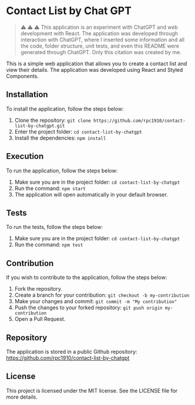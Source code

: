 # Contact List by Chat GPT

> :warning: :warning: :warning: This application is an experiment with ChatGPT and web development with React. The application was developed through interaction with ChatGPT, where I inserted some information and all the code, folder structure, unit tests, and even this README were generated through ChatGPT. Only this citation was created by me.

This is a simple web application that allows you to create a contact list and view their details. The application was developed using React and Styled Components.

## Installation

To install the application, follow the steps below:

1. Clone the repository: `git clone https://github.com/rpc1910/contact-list-by-chatgpt.git`
2. Enter the project folder: `cd contact-list-by-chatgpt`
3. Install the dependencies: `npm install`

## Execution

To run the application, follow the steps below:

1. Make sure you are in the project folder: `cd contact-list-by-chatgpt`
2. Run the command: `npm start`
3. The application will open automatically in your default browser.

## Tests

To run the tests, follow the steps below:

1. Make sure you are in the project folder: `cd contact-list-by-chatgpt`
2. Run the command: `npm test`

## Contribution

If you wish to contribute to the application, follow the steps below:

1. Fork the repository.
2. Create a branch for your contribution: `git checkout -b my-contribution`
3. Make your changes and commit: `git commit -m "My contribution"`
4. Push the changes to your forked repository: `git push origin my-contribution`
5. Open a Pull Request.

## Repository

The application is stored in a public Github repository: https://github.com/rpc1910/contact-list-by-chatgpt

## License

This project is licensed under the MIT license. See the LICENSE file for more details.
